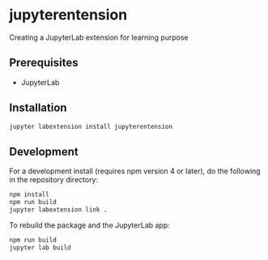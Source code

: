 # jupyterentension

Creating a JupyterLab extension for learning purpose


## Prerequisites

* JupyterLab

## Installation

```bash
jupyter labextension install jupyterentension
```

## Development

For a development install (requires npm version 4 or later), do the following in the repository directory:

```bash
npm install
npm run build
jupyter labextension link .
```

To rebuild the package and the JupyterLab app:

```bash
npm run build
jupyter lab build
```

